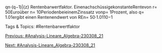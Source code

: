 qn·(q−1)|{z}
Rentenbarwertfaktor.
EinenachschüssigekonstanteRentevon r= 50Euroüber n= 10PeriodenbeieinemZinssatz
vonp= 1Prozent, also q= 1.01ergibt einen Rentenendwert von
REn= 50·1.0110−1

   Tags & Topics:
   #Rentenbarwertfaktor

[Previous: #Analysis-Lineare_Algebra-230308_21](Analysis-Lineare_Algebra-230308_21.md)

[Next: #Analysis-Lineare_Algebra-230308_21](Analysis-Lineare_Algebra-230308_21.md)